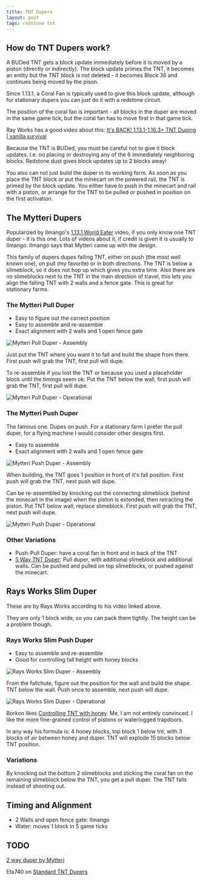 ```yaml
---
title: TNT Dupers
layout: post
tags: redstone tnt
---
```

## How do TNT Dupers work?

A BUDed TNT gets a block update immediately before it is
moved by a piston (directly or indirectly).  The block update primes the TNT,
it becomes an entity but the TNT block is not deleted - it becomes
Block 36 and continues being moved by the pison.

Since 1.13.1, a Coral Fan is typically used to give this block update,
although for stationary dupers you can just do it with a redstone circuit.

The position of the coral fan is important - all blocks in the duper
are moved in the same game tick, but the coral fan has to move first
in that game tick.

Ray Works has a good video about this: 
[It's BACK! 1.13.1-1.16.3+ TNT Duping | vanilla survival](https://youtu.be/CJAbnB4p52g?t=286)

Because the TNT is BUDed, you must be careful not to give it block updates.
I.e. no placing or destroying any of the 6 immediately neighboring blocks.
Redstone dust gives block updates up to 2 blocks away!

You also can not just build the duper in its working form.  As soon as you
place the TNT block or put the minecart on the powered rail, the TNT is primed 
by the block update.  You either have to push in the minecart and rail with
a piston, or arrange for the TNT to be pulled or pushed in position on the first
activation.

## The Mytteri Dupers

Popularized by Ilmango's [1.13.1 World Eater](https://youtu.be/8KAPO4NScQ8?t=73)
video, if you only know one TNT duper - it is this one.  Lots of videos about it,
if credit is given it is usually to Ilmango.  Ilmango says that Mytteri
came up with the design.

This family of dupers dupes falling TNT, either on push (the most well known one),
on pull (my favorite) or in both directions.  The TNT is below a slimeblock, so
it does not hop up which gives you extra time.  Also there are no slimeblocks
next to the TNT in the main direction of travel, this lets you align the falling
TNT with 2 walls and a fence gate.  This is great for stationary farms.

### The Mytteri Pull Duper

* Easy to figure out the correct position
* Easy to assemble and re-assemble
* Exact alignment with 2 walls and 1 open fence gate

![Mytteri Pull Duper - Assembly](/random-minecraft/assets/tnt-dupers/mytteri-pull-assembly.jpg)

Just put the TNT where you want it to fall and build the shape from there. 
First push will grab the TNT, first pull will dupe.

To re-assemble if you lost the TNT or because you used a placeholder block until
the timings seem ok:  Put the TNT below the wall, first push will grab the TNT,
first pull will dupe.

![Mytteri Pull Duper - Operational](/random-minecraft/assets/tnt-dupers/mytteri-pull-operational.jpg)


### The Mytteri Push Duper

The famous one.  Dupes on push.  For a stationary farm I prefer the pull duper,
for a flying machine I would consider other designs first.

* Easy to assemble
* Exact alignment with 2 walls and 1 open fence gate

![Mytteri Push Duper - Assembly](/random-minecraft/assets/tnt-dupers/mytteri-push-assembly.jpg)

When building, the TNT goes 1 position in front of it's fall position.
First push will grab the TNT, next push will dupe.

Can be re-assembled by knocking out the connecting slimeblock (behind the minecart in the image)
when the piston is extended, then retracting the piston.  Put TNT below wall, replace slimeblock.
First push will grab the TNT, next push will dupe.

![Mytteri Push Duper - Operational](/random-minecraft/assets/tnt-dupers/mytteri-push-operational.jpg)

### Other Variations

* Push-Pull Duper: have a coral fan in front and in back of the TNT
* [5 Way TNT Duper](https://www.youtube.com/watch?v=TyT2TdkDs0Q): 
  Pull duper, with additional slimeblock and additional walls.
  Can be pushed and pulled on top slimeblocks, or pushed against
  the minecart.


## Rays Works Slim Duper

These are by Rays Works according to his video linked above.

They are only 1 block wide, so you can pack them tightly.
The height can be a problem though.

### Rays Works Slim Push Duper

* Easy to assemble and re-assemble
* Good for controlling fall height with honey blocks

![Rays Works Slim Duper - Assembly](/random-minecraft/assets/tnt-dupers/raysworks-push-assembly.jpg)

From the fallchute, figure out the position for the wall and build the shape.
TNT below the wall. Push once to assemble, next push will dupe.

![Rays Works Slim Duper - Operational](/random-minecraft/assets/tnt-dupers/raysworks-push-operational.jpg)

Borkon likes [Controlling TNT with honey](https://youtu.be/CacH1K9RJNE).  Me, I am not entirely
convinced.  I like the more fine-grained control of pistons or waterlogged trapdoors.

In any way his formula is: 4 honey blocks, top block 1 below tnt, with 3 blocks of air
between honey and duper.  TNT will explode 15 blocks below TNT position.

### Variations

By knocking out the bottom 2 slimeblocks and sticking the coral fan on the remaining slimeblock
below the TNT, you get a pull duper.  The TNT falls instead of shooting out.


## Timing and Alignment

* 2 Walls and open fence gate: Ilmango
* Water: moves 1 block in 5 game ticks


## TODO

[2 way duper by Mytteri](https://www.youtube.com/watch?v=gpb4MxmX-6Y)

Eta740 on [Standard TNT Dupers](https://www.youtube.com/watch?v=xs2XVyZ0tGY)
